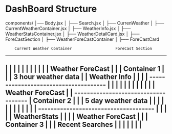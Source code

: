 # DashBoard Structure
components/
│── Body.jsx
│  ├── Search.jsx
│  ├── CurrenWeather
│      ├── CurrentWeatherContainer.jsx
│          ├── WeatherInfo.jsx
│          ├── WeatherStatsContainer.jsx
│              ├── WeatherDetailCard.jsx
│  ├── ForeCastSection
│      ├── WeatherForeCastContainer
│          ├── ForeCastCard
        

        Current Weather Container                   ForeCast Section
 ------------------------------------------------------------------------------
|                                      |                                       |
|                                      |                                       |
|                                      |                                       |
|                                      |            Weather ForeCast           |
|                                      |              Container 1              |
|                                      |         3 hour weather data           |
|           Weather Info               |                                       |
|                                      | ------------------------------------- |
|                                      |                                       |
|                                      |                                       |
|                                      |                                       |
|                                      |            Weather ForeCast           |
| ------------------------------------ |              Container 2              |
|                                      |            5 day weather data         |
|                                      |                                       |
|                                      |                                       |
|                                      |                                       |
|                                      | ------------------------------------- |
|                                      |                                       |
|          WeatherStats                |                                       |
|                                      |           Weather ForeCast            |
|                                      |            Container 3                |
|                                      |           Recent Searches             |
|                                      |                                       |
|                                      |                                       |    
 -------------------------------------------------------------------------------
